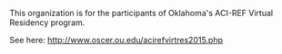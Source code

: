 
This organization is for the participants of Oklahoma's ACI-REF Virtual Residency program.

See here: http://www.oscer.ou.edu/acirefvirtres2015.php  
